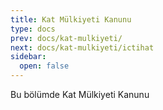 ```yaml
---
title: Kat Mülkiyeti Kanunu
type: docs
prev: docs/kat-mulkiyeti/
next: docs/kat-mulkiyeti/ictihat
sidebar:
  open: false
---
```


Bu bölümde Kat Mülkiyeti Kanunu
